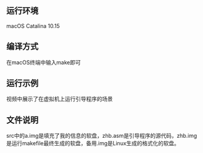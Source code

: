 ## 运行环境
macOS Catalina 10.15 

## 编译方式
在macOS终端中输入make即可

## 运行示例
视频中展示了在虚拟机上运行引导程序的场景

## 文件说明
src中的a.img是填充了我的信息的软盘，zhb.asm是引导程序的源代码，zhb.img是运行makefile最终生成的软盘，备用.img是Linux生成的格式化的软盘。
